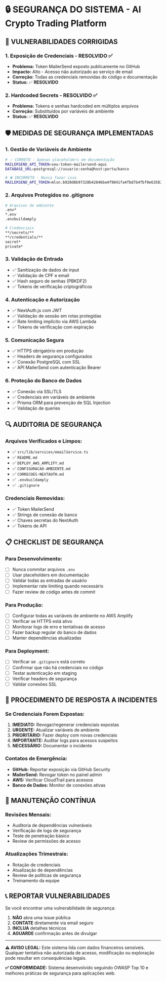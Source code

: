 # 🔒 SEGURANÇA DO SISTEMA - AI Crypto Trading Platform

## 🚨 **VULNERABILIDADES CORRIGIDAS**

### **1. Exposição de Credenciais - RESOLVIDO ✅**
- **Problema:** Token MailerSend exposto publicamente no GitHub
- **Impacto:** Alto - Acesso não autorizado ao serviço de email
- **Correção:** Todas as credenciais removidas do código e documentação
- **Status:** ✅ **RESOLVIDO**

### **2. Hardcoded Secrets - RESOLVIDO ✅**
- **Problema:** Tokens e senhas hardcoded em múltiplos arquivos
- **Correção:** Substituídos por variáveis de ambiente
- **Status:** ✅ **RESOLVIDO**

## 🛡️ **MEDIDAS DE SEGURANÇA IMPLEMENTADAS**

### **1. Gestão de Variáveis de Ambiente**
```bash
# ✅ CORRETO - Apenas placeholders em documentação
MAILERSEND_API_TOKEN=seu-token-mailersend-aqui
DATABASE_URL=postgresql://usuario:senha@host:porta/banco

# ❌ INCORRETO - Nunca fazer isso
MAILERSEND_API_TOKEN=mlsn.b928d6b97328b42846ba4f9841fa4fbd7b4fbf0e63582d17589e0a0e05c1c3f9
```

### **2. Arquivos Protegidos no .gitignore**
```bash
# Arquivos de ambiente
.env*
*.env
.envbuildamply

# Credenciais
**/secrets/**
**/credentials/**
secret*
private*
```

### **3. Validação de Entrada**
- ✅ Sanitização de dados de input
- ✅ Validação de CPF e email
- ✅ Hash seguro de senhas (PBKDF2)
- ✅ Tokens de verificação criptográficos

### **4. Autenticação e Autorização**
- ✅ NextAuth.js com JWT
- ✅ Validação de sessão em rotas protegidas
- ✅ Rate limiting implícito via AWS Lambda
- ✅ Tokens de verificação com expiração

### **5. Comunicação Segura**
- ✅ HTTPS obrigatório em produção
- ✅ Headers de segurança configurados
- ✅ Conexão PostgreSQL com SSL
- ✅ API MailerSend com autenticação Bearer

### **6. Proteção do Banco de Dados**
- ✅ Conexão via SSL/TLS
- ✅ Credenciais em variáveis de ambiente
- ✅ Prisma ORM para prevenção de SQL Injection
- ✅ Validação de queries

## 🔍 **AUDITORIA DE SEGURANÇA**

### **Arquivos Verificados e Limpos:**
- ✅ `src/lib/services/emailService.ts`
- ✅ `README.md`
- ✅ `DEPLOY_AWS_AMPLIFY.md`
- ✅ `CONFIGURACAO-AMBIENTE.md`
- ✅ `CORRECOES-NEXTAUTH.md`
- ✅ `.envbuildamply`
- ✅ `.gitignore`

### **Credenciais Removidas:**
- ✅ Token MailerSend
- ✅ Strings de conexão de banco
- ✅ Chaves secretas do NextAuth
- ✅ Tokens de API

## 📋 **CHECKLIST DE SEGURANÇA**

### **Para Desenvolvimento:**
- [ ] Nunca commitar arquivos `.env`
- [ ] Usar placeholders em documentação
- [ ] Validar todas as entradas de usuário
- [ ] Implementar rate limiting quando necessário
- [ ] Fazer review de código antes de commit

### **Para Produção:**
- [ ] Configurar todas as variáveis de ambiente no AWS Amplify
- [ ] Verificar se HTTPS está ativo
- [ ] Monitorar logs de erro e tentativas de acesso
- [ ] Fazer backup regular do banco de dados
- [ ] Manter dependências atualizadas

### **Para Deployment:**
- [ ] Verificar se `.gitignore` está correto
- [ ] Confirmar que não há credenciais no código
- [ ] Testar autenticação em staging
- [ ] Verificar headers de segurança
- [ ] Validar conexões SSL

## 🚨 **PROCEDIMENTO DE RESPOSTA A INCIDENTES**

### **Se Credenciais Forem Expostas:**
1. **IMEDIATO:** Revogar/regenerar credenciais expostas
2. **URGENTE:** Atualizar variáveis de ambiente
3. **PRIORITÁRIO:** Fazer deploy com novas credenciais
4. **IMPORTANTE:** Auditar logs para acessos suspeitos
5. **NECESSÁRIO:** Documentar o incidente

### **Contatos de Emergência:**
- **GitHub:** Reportar exposição via GitHub Security
- **MailerSend:** Revogar token no painel admin
- **AWS:** Verificar CloudTrail para acessos
- **Banco de Dados:** Monitor de conexões ativas

## 🔄 **MANUTENÇÃO CONTÍNUA**

### **Revisões Mensais:**
- Auditoria de dependências vulneráveis
- Verificação de logs de segurança
- Teste de penetração básico
- Review de permissões de acesso

### **Atualizações Trimestrais:**
- Rotação de credenciais
- Atualização de dependências
- Review de políticas de segurança
- Treinamento da equipe

## 📞 **REPORTAR VULNERABILIDADES**

Se você encontrar uma vulnerabilidade de segurança:

1. **NÃO** abra uma issue pública
2. **CONTATE** diretamente via email seguro
3. **INCLUA** detalhes técnicos
4. **AGUARDE** confirmação antes de divulgar

---

**⚠️ AVISO LEGAL:** Este sistema lida com dados financeiros sensíveis. Qualquer tentativa não autorizada de acesso, modificação ou exploração pode resultar em consequências legais.

**✅ CONFORMIDADE:** Sistema desenvolvido seguindo OWASP Top 10 e melhores práticas de segurança para aplicações web. 